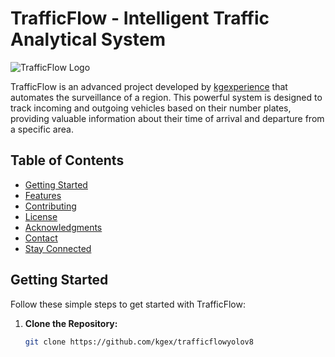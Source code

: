 # TrafficFlow - Intelligent Traffic Analytical System

![TrafficFlow Logo](https://github.com/kgex/trafficflowyolov8/logo.png)

TrafficFlow is an advanced project developed by [kgexperience](https://github.com/kgex) that automates the surveillance of a region. This powerful system is designed to track incoming and outgoing vehicles based on their number plates, providing valuable information about their time of arrival and departure from a specific area.

## Table of Contents
- [Getting Started](#getting-started)
- [Features](#features)
- [Contributing](#contributing)
- [License](#license)
- [Acknowledgments](#acknowledgments)
- [Contact](#contact)
- [Stay Connected](#stay-connected)

## Getting Started

Follow these simple steps to get started with TrafficFlow:

1. **Clone the Repository:**
   ```bash
   git clone https://github.com/kgex/trafficflowyolov8


